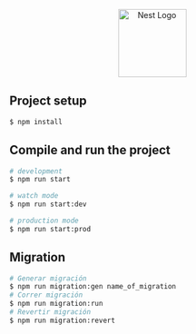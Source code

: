<p align="center">
  <a href="http://nestjs.com/" target="blank"><img src="https://nestjs.com/img/logo-small.svg" width="120" alt="Nest Logo" /></a>
</p>

## Project setup

```bash
$ npm install
```

## Compile and run the project

```bash
# development
$ npm run start

# watch mode
$ npm run start:dev

# production mode
$ npm run start:prod
```
## Migration
```bash
# Generar migración
$ npm run migration:gen name_of_migration
# Correr migración
$ npm run migration:run
# Revertir migración
$ npm run migration:revert
```